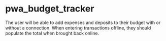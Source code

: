 # pwa_budget_tracker
The user will be able to add expenses and deposits to their budget with or without a connection. When entering transactions offline, they should populate the total when brought back online.

